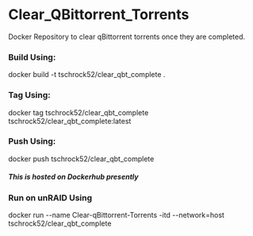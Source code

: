 # Clear_QBittorrent_Torrents
Docker Repository to clear qBittorrent torrents once they are completed.

### Build Using:
docker build -t tschrock52/clear_qbt_complete .

### Tag Using:
docker tag tschrock52/clear_qbt_complete tschrock52/clear_qbt_complete:latest

### Push Using:
docker push tschrock52/clear_qbt_complete
##### This is hosted on Dockerhub presently

### Run on unRAID Using
docker run --name Clear-qBittorrent-Torrents -itd --network=host tschrock52/clear_qbt_complete
